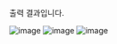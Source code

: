 출력 결과입니다.

![image](https://github.com/Jeongmin0918/Project1_javaCURD/assets/143385735/3af58258-2863-41ff-a6a9-165eea73d694) 
![image](https://github.com/Jeongmin0918/Project1_javaCURD/assets/143385735/0ae47122-36e6-436c-9212-c8427ca808dc)
![image](https://github.com/Jeongmin0918/Project1_javaCURD/assets/143385735/3917717e-a2e7-4bfe-8edd-b06c5a47466a)
